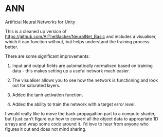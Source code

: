 # ANN
 Artificial Neural Networks for Unity
 
 This is a cleaned up version of https://github.com/AlTheSlacker/NeuralNet_Basic and includes a visualiser, which it can function without, but helps understand the training process better.
 
 There are some significant improvements: 
 
 1) Input and output fields are automatically normalised based on training data - this makes setting up a useful network much easier.
 
 2) The visualiser allows you to see how the network is functioning and look out for saturated layers.
 
 3) Added the tanh activation function.
 
 4) Added the ability to train the network with a target error level.
 
 I would really like to move the back-propagaition part to a compute shader, but I just can't figure our how to convert all the object data to appropriate 1D arrays and wrap some code around it. I'd love to hear from anyone who figures it out and does not mind sharing.
